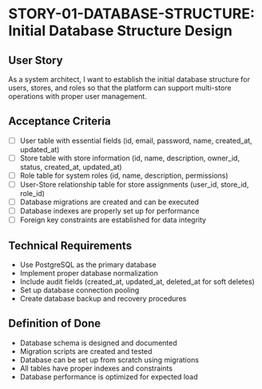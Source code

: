 # STORY-01-DATABASE-STRUCTURE: Initial Database Structure Design

## User Story
As a system architect, I want to establish the initial database structure for users, stores, and roles so that the platform can support multi-store operations with proper user management.

## Acceptance Criteria
- [ ] User table with essential fields (id, email, password, name, created_at, updated_at)
- [ ] Store table with store information (id, name, description, owner_id, status, created_at, updated_at)
- [ ] Role table for system roles (id, name, description, permissions)
- [ ] User-Store relationship table for store assignments (user_id, store_id, role_id)
- [ ] Database migrations are created and can be executed
- [ ] Database indexes are properly set up for performance
- [ ] Foreign key constraints are established for data integrity

## Technical Requirements
- Use PostgreSQL as the primary database
- Implement proper database normalization
- Include audit fields (created_at, updated_at, deleted_at for soft deletes)
- Set up database connection pooling
- Create database backup and recovery procedures

## Definition of Done
- Database schema is designed and documented
- Migration scripts are created and tested
- Database can be set up from scratch using migrations
- All tables have proper indexes and constraints
- Database performance is optimized for expected load
